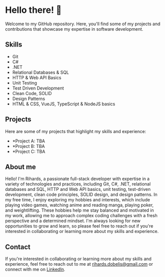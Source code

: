 # Hello there! 👋

Welcome to my GitHub repository. Here, you'll find some of my projects and contributions that showcase my expertise in software development.

## Skills

- Git
- C#
- .NET
- Relational Databases & SQL
- HTTP & Web API Basics
- Unit Testing
- Test Driven Development
- Clean Code, SOLID
- Design Patterns
- HTML & CSS, VueJS, TypeScript & NodeJS basics

## Projects

Here are some of my projects that highlight my skills and experience:

- *Project A: TBA
- *Project B: TBA
- *Project C: TBA

## About me

Hello! I'm Rihards, a passionate full-stack developer with expertise in a variety of technologies and practices, including Git, C#, .NET, relational databases and SQL, HTTP and Web API basics, unit testing, test-driven development, clean code principles, SOLID design, and design patterns. In my free time, I enjoy exploring my hobbies and interests, which include playing video games, watching anime and reading manga, playing poker, and weightlifting. These hobbies help me stay balanced and motivated in my work, allowing me to approach complex coding challenges with a fresh perspective and a determined mindset. I'm always looking for new opportunities to grow and learn, so please feel free to reach out if you're interested in collaborating or learning more about my skills and experience.

## Contact

If you're interested in collaborating or learning more about my skills and experience, feel free to reach out to me at rihards.dobelis@gmail.com or connect with me on [LinkedIn](https://www.linkedin.com/in/rihards-dobelis-6a031b46/).
